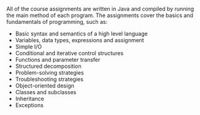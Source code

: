 All of the course assignments are written in Java and compiled by running the main method of each program.
The assignments cover the basics and fundamentals of programming, such as: 

- Basic syntax and semantics of a high level language 
- Variables, data types, expressions and assignment 
- Simple I/O 
- Conditional and iterative control structures 
- Functions and parameter transfer 
- Structured decomposition 
- Problem-solving strategies 
- Troubleshooting strategies 
- Object-oriented design 
- Classes and subclasses 
- Inheritance 
- Exceptions
